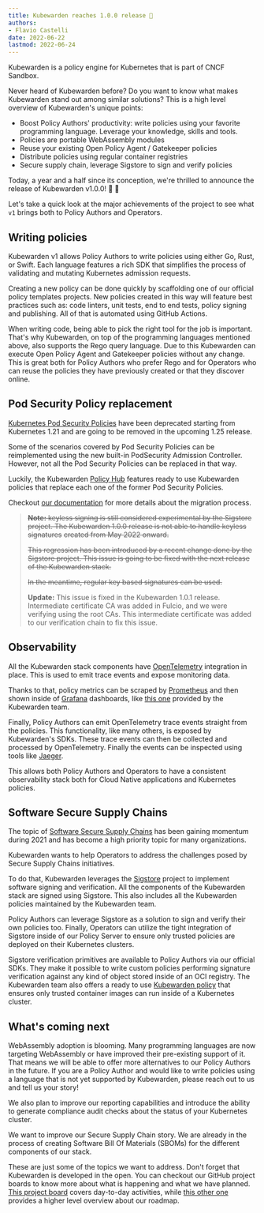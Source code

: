 ```yaml
---
title: Kubewarden reaches 1.0.0 release 🎉
authors:
- Flavio Castelli
date: 2022-06-22
lastmod: 2022-06-24
---
```


Kubewarden is a policy engine for Kubernetes that is part of CNCF Sandbox.

Never heard of Kubewarden before? Do you want to know what makes Kubewarden
stand out among similar solutions?
This is a high level overview of Kubewarden's unique points:

* Boost Policy Authors' productivity: write policies using your favorite
  programming language. Leverage your knowledge, skills and tools.
* Policies are portable WebAssembly modules
* Reuse your existing Open Policy Agent / Gatekeeper policies
* Distribute policies using regular container registries
* Secure supply chain, leverage Sigstore to sign and verify policies

Today, a year and a half since its conception, we're thrilled to announce
the release of Kubewarden v1.0.0! 🎊 🥳

Let's take a quick look at the major achievements of the project to see what `v1`
brings both to Policy Authors and Operators.

## Writing policies

Kubewarden v1 allows Policy Authors to write policies using either Go, Rust, or Swift.
Each language features a rich SDK that simplifies the process of validating and
mutating Kubernetes admission requests.

Creating a new policy can be done quickly by scaffolding one of our official
policy templates projects. New policies created in this way will feature best
practices such as: code linters, unit tests, end to end tests, policy signing
and publishing. All of that is automated using GitHub Actions.

When writing code, being able to pick the right tool for the job is important.
That's why Kubewarden, on top of the programming languages mentioned above,
also supports the Rego query language.
Due to this Kubewarden can execute Open Policy Agent and Gatekeeper
policies without any change.
This is great both for Policy Authors who prefer Rego and for Operators who can
reuse the policies they have previously created or that they discover online.

## Pod Security Policy replacement

[Kubernetes Pod Security Policies](https://kubernetes.io/docs/concepts/security/pod-security-policy/)
have been deprecated starting from Kubernetes 1.21 and
are going to be removed in the upcoming 1.25 release.

Some of the scenarios covered by Pod Security Policies can be reimplemented
using the new built-in PodSecurity Admission Controller. However, not all the
Pod Security Policies can be replaced in that way.

Luckily, the Kubewarden [Policy Hub](https://hub.kubewarden.io/) features
ready to use Kubewarden policies that replace each one of the former Pod
Security Policies.

Checkout [our documentation](https://docs.kubewarden.io/tasksDir/psp-migration)
for more details about the migration process.

> ~~**Note:** keyless signing is still considered experimental by the Sigstore~~
> ~~project. The Kubewarden 1.0.0 release is not able to handle keyless signatures~~
> ~~created from May 2022 onward.~~
>
> ~~This regression has been introduced by a recent change done by the Sigstore
> project. This issue is going to be fixed with the next release of the
> Kubewarden stack.~~
>
> ~~In the meantime, regular key based signatures can be used.~~
> 
> **Update:** This issue is fixed in the Kubewarden 1.0.1 release. Intermediate
> certificate CA was added in Fulcio, and we were verifying using the root
> CAs. This intermediate certificate was added to our verification chain to fix
> this issue.
> 


## Observability

All the Kubewarden stack components have [OpenTelemetry](https://opentelemetry.io/)
integration in place. This is used to emit trace events and expose monitoring data.

Thanks to that, policy metrics can be scraped by [Prometheus](https://prometheus.io/)
and then shown inside of [Grafana](https://grafana.com/) dashboards, like
[this one](https://grafana.com/grafana/dashboards/15314)
provided by the Kubewarden team.

Finally, Policy Authors can emit OpenTelemetry trace events straight from the policies.
This functionality, like many others, is exposed by Kubewarden's SDKs.
These trace events can then be collected and processed by OpenTelemetry. Finally
the events can be inspected using tools like [Jaeger](https://www.jaegertracing.io/).

This allows both Policy Authors and Operators to have a consistent observability
stack both for Cloud Native applications and Kubernetes policies.

## Software Secure Supply Chains

The topic of [Software Secure Supply Chains](https://www.nist.gov/itl/executive-order-14028-improving-nations-cybersecurity/software-security-supply-chains)
has been gaining momentum during 2021 and has become a high priority topic for
many organizations.

Kubewarden wants to help Operators to address the challenges posed by Secure
Supply Chains initiatives.

To do that, Kubewarden leverages the [Sigstore](https://www.sigstore.dev/)
project to implement software signing and verification.
All the components of the Kubewarden stack are signed using Sigstore. This also includes
all the Kubewarden policies maintained by the Kubewarden team.

Policy Authors can leverage Sigstore as a solution to sign and verify their
own policies too. Finally, Operators can utilize the tight integration of Sigstore
inside of our Policy Server to ensure only trusted policies are deployed on their
Kubernetes clusters.

Sigstore verification primitives are available to Policy Authors via our official
SDKs. They make it possible to write custom policies performing signature verification
against any kind of object stored inside of an OCI registry.
The Kubewarden team also offers a ready to use
[Kubewarden policy](https://github.com/kubewarden/verify-image-signatures)
that ensures only trusted container images can run inside of a Kubernetes cluster.

## What's coming next

WebAssembly adoption is blooming. Many programming languages are now targeting
WebAssembly or have improved their pre-existing support of it. That means we
will be able to offer more alternatives to our Policy Authors in the future.
If you are a Policy Author and would like to write policies
using a language that is not yet supported by Kubewarden, please reach out to us and
tell us your story!

We also plan to improve our reporting capabilities and introduce the ability
to generate compliance audit checks about the status of your Kubernetes
cluster.

We want to improve our Secure Supply Chain story. We are already in the process
of creating Software Bill Of Materials (SBOMs) for the different components
of our stack.

These are just some of the topics we want to address. Don't forget that
Kubewarden is developed in the open. You can checkout our GitHub project boards
to know more about what is happening and what we have planned.
[This project board](https://github.com/orgs/kubewarden/projects/1) covers day-to-day
activities, while [this other one](https://github.com/orgs/kubewarden/projects/2)
provides a higher level overview about our roadmap.
